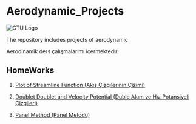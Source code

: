 # Aerodynamic_Projects

![GTU Logo](https://user-images.githubusercontent.com/60206202/188143044-53b69671-f4d0-4349-961d-4e8a4c23c7bf.png)

The repository includes projects of aerodynamic 

Aerodinamik ders çalışmalarımı içermektedir.

## HomeWorks

1. [Plot of Streamline Function (Akış Çizgilerinin Çizimi)](https://github.com/umutatakul/Aerodynamic_Projects/tree/master/PlotofStreamlineFunction)

2. [Doublet Doublet and Velocity Potential (Duble Akım ve Hız Potansiyeli Çizgileri)](https://github.com/umutatakul/Aerodynamic_Projects/tree/master/Doublet%20Doublet%20and%20Velocity%20Potential%20(Duble%20Ak%C4%B1m%20ve%20H%C4%B1z%20Potansiyeli%20%C3%87izgileri))

3. [Panel Method (Panel Metodu)](https://github.com/umutatakul/Aerodynamic_Projects/tree/master/Panel_Metodu)
